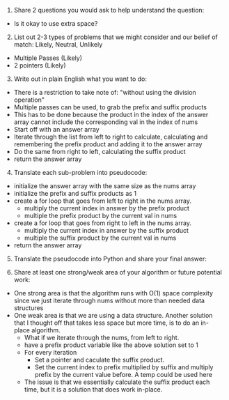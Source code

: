1. Share 2 questions you would ask to help understand the question:
- Is it okay to use extra space?

2. List out 2-3 types of problems that we might consider and our belief of match: Likely, Neutral, Unlikely
- Multiple Passes (Likely)
- 2 pointers (Likely)

3. Write out in plain English what you want to do: 
- There is a restriction to take note of: "without using the division operation"
- Multiple passes can be used, to grab the prefix and suffix products
- This has to be done because the product in the index of the answer array cannot include the corresponding val in the index of nums
- Start off with an answer array
- Iterate through the list from left to right to calculate, calculating and remembering the prefix product and adding it to the answer array
- Do the same from right to left, calculating the suffix product
- return the answer array 

4. Translate each sub-problem into pseudocode:
- initialize the answer array with the same size as the nums array
- initialize the prefix and suffix products as 1
- create a for loop that goes from left to right in the nums array.
  - multiply the current index in answer by the prefix product
  - multiple the prefix product by the current val in nums
- create a for loop that goes from right to left in the nums array.
  - multiply the current index in answer by the suffix product
  - multiple the suffix product by the current val in nums
- return the answer array

5. Translate the pseudocode into Python and share your final answer:
  <!-- class Solution:
    def productExceptSelf(self, nums: List[int]) -> List[int]:
        prefix, suffix = 1, 1
        answer = [1] * len(nums)

        for i, num in enumerate(nums):
            answer[i] *= prefix
            prefix *= num

        for i in range(len(nums) - 1, -1, -1):
            answer[i] *= suffix
            suffix *= nums[i]
        return answer -->

6. Share at least one strong/weak area of your algorithm or future potential work:
- One strong area is that the algorithm runs with O(1) space complexity since we just iterate through nums without more than needed data structures
- One weak area is that we are using a data structure. Another solution that I thought off that takes less space but more time, is to do an in-place algorithm.
  - What if we iterate through the nums, from left to right.
  - have a prefix product variable like the above solution set to 1
  - For every iteration
    - Set a pointer and caculate the suffix product.
    - Set the current index to prefix multiplied by suffix and multiply prefix by the current value before. A temp could be used here
  - The issue is that we essentially calculate the suffix product each time, but it is a solution that does work in-place.  